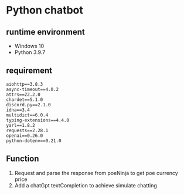 # Python chatbot
## runtime environment
- Windows 10
- Python 3.9.7
## requirement
```
aiohttp==3.8.3
async-timeout==4.0.2
attrs==22.2.0
chardet==5.1.0
discord.py==2.1.0
idna==3.4
multidict==6.0.4
typing-extensions==4.4.0
yarl==1.8.2
requests==2.28.1
openai==0.26.0
python-dotenv==0.21.0
```
## Function
1. Request and parse the response from poeNinja to get poe currency price
2. Add a chatGpt textCompletion to achieve simulate chatting